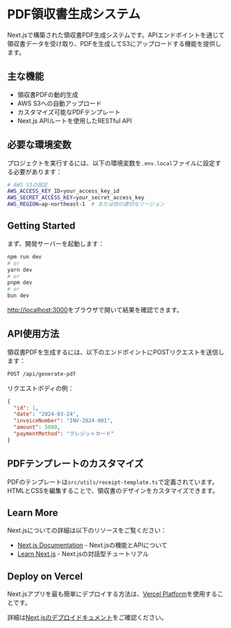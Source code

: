 # PDF領収書生成システム

Next.jsで構築された領収書PDF生成システムです。APIエンドポイントを通じて領収書データを受け取り、PDFを生成してS3にアップロードする機能を提供します。

## 主な機能

- 領収書PDFの動的生成
- AWS S3への自動アップロード
- カスタマイズ可能なPDFテンプレート
- Next.js APIルートを使用したRESTful API

## 必要な環境変数

プロジェクトを実行するには、以下の環境変数を`.env.local`ファイルに設定する必要があります：

```bash
# AWS S3の設定
AWS_ACCESS_KEY_ID=your_access_key_id
AWS_SECRET_ACCESS_KEY=your_secret_access_key
AWS_REGION=ap-northeast-1  # または他の適切なリージョン
```

## Getting Started

まず、開発サーバーを起動します：

```bash
npm run dev
# or
yarn dev
# or
pnpm dev
# or
bun dev
```

[http://localhost:3000](http://localhost:3000)をブラウザで開いて結果を確認できます。

## API使用方法

領収書PDFを生成するには、以下のエンドポイントにPOSTリクエストを送信します：

```bash
POST /api/generate-pdf
```

リクエストボディの例：

```json
{
  "id": 1,
  "date": "2024-03-24",
  "invoiceNumber": "INV-2024-001",
  "amount": 5000,
  "paymentMethod": "クレジットカード"
}
```

## PDFテンプレートのカスタマイズ

PDFのテンプレートは`src/utils/receipt-template.ts`で定義されています。HTMLとCSSを編集することで、領収書のデザインをカスタマイズできます。

## Learn More

Next.jsについての詳細は以下のリソースをご覧ください：

- [Next.js Documentation](https://nextjs.org/docs) - Next.jsの機能とAPIについて
- [Learn Next.js](https://nextjs.org/learn) - Next.jsの対話型チュートリアル

## Deploy on Vercel

Next.jsアプリを最も簡単にデプロイする方法は、[Vercel Platform](https://vercel.com/new?utm_medium=default-template&filter=next.js&utm_source=create-next-app&utm_campaign=create-next-app-readme)を使用することです。

詳細は[Next.jsのデプロイドキュメント](https://nextjs.org/docs/app/building-your-application/deploying)をご確認ください。

